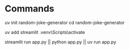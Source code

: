 # Commands

uv init random-joke-generator
cd random-joke-generator

uv add streamlit
.venv\Scripts\activate

streamlit run app.py  ||  python app.py  ||  uv run app.py